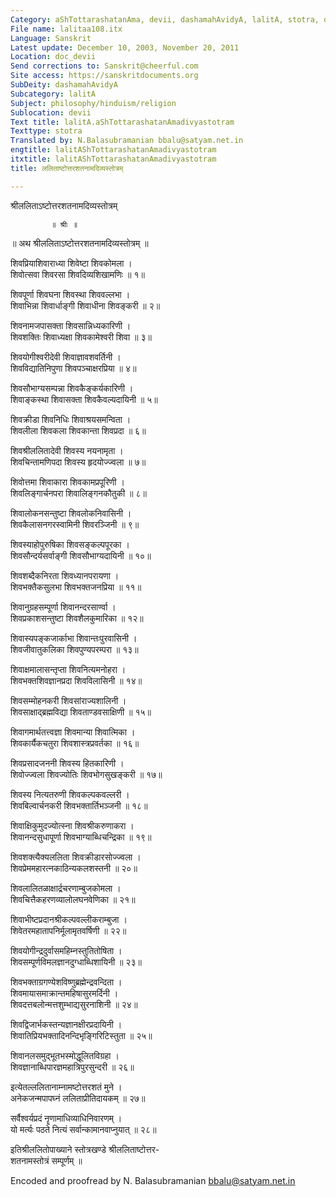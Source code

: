 ```yaml
---
Category: aShTottarashatanAma, devii, dashamahAvidyA, lalitA, stotra, devI
File name: lalitaa108.itx
Language: Sanskrit
Latest update: December 10, 2003, November 20, 2011
Location: doc_devii
Send corrections to: Sanskrit@cheerful.com
Site access: https://sanskritdocuments.org
SubDeity: dashamahAvidyA
Subcategory: lalitA
Subject: philosophy/hinduism/religion
Sublocation: devii
Text title: lalitA.aShTottarashatanAmadivyastotram
Texttype: stotra
Translated by: N.Balasubramanian bbalu@satyam.net.in
engtitle: lalitAShTottarashatanAmadivyastotram
itxtitle: lalitAShTottarashatanAmadivyastotram
title: ललिताष्टोत्तरशतनामदिव्यस्तोत्रम्

---
```

  
 श्रीललिताऽष्टोत्तरशतनामदिव्यस्तोत्रम्   
  
             ॥ श्रीः ॥  
  
॥ अथ श्रीललिताऽष्टोत्तरशतनामदिव्यस्तोत्रम् ॥  
  
शिवप्रियाशिवाराध्या शिवेष्टा शिवकोमला ।  
शिवोत्सवा शिवरसा शिवदिव्यशिखामणिः ॥ १॥  
  
शिवपूर्णा शिवघना शिवस्था शिववल्लभा ।  
शिवाभिन्ना शिवार्धाङ्गी शिवाधीना शिवङ्करी ॥ २॥  
  
शिवनामजपासक्ता शिवसान्निध्यकारिणी ।  
शिवशक्तिः शिवाध्यक्षा शिवकामेश्वरी शिवा ॥ ३॥  
  
शिवयोगीश्वरीदेवी शिवाज्ञावशवर्तिनी ।  
शिवविद्यातिनिपुणा शिवपञ्चाक्षरप्रिया ॥ ४॥  
  
शिवसौभाग्यसम्पन्ना शिवकैङ्कर्यकारिणी ।  
शिवाङ्कस्था शिवासक्ता शिवकैवल्यदायिनी ॥ ५॥  
  
शिवक्रीडा शिवनिधिः शिवाश्रयसमन्विता ।  
शिवलीला शिवकला शिवकान्ता शिवप्रदा ॥ ६॥  
  
शिवश्रीललितादेवी शिवस्य नयनामृता ।  
शिवचिन्तामणिपदा शिवस्य हृदयोज्ज्वला ॥ ७॥  
  
शिवोत्तमा शिवाकारा शिवकामप्रपूरिणी ।  
शिवलिङ्गार्चनपरा शिवालिङ्गनकौतुकी ॥ ८॥  
  
शिवालोकनसन्तुष्टा शिवलोकनिवासिनी ।  
शिवकैलासनगरस्वामिनी शिवरञ्जिनी ॥ ९॥  
  
शिवस्याहोपुरुषिका शिवसङ्कल्पपूरका ।  
शिवसौन्दर्यसर्वाङ्गी शिवसौभाग्यदायिनी ॥ १०॥  
  
शिवशब्दैकनिरता शिवध्यानपरायणा ।  
शिवभक्तैकसुलभा शिवभक्तजनप्रिया ॥ ११॥  
  
शिवानुग्रहसम्पूर्णा शिवानन्दरसार्ण्वा ।  
शिवप्रकाशसन्तुष्टा शिवशैलकुमारिका ॥ १२॥  
  
शिवास्यपङ्कजार्काभा शिवान्तःपुरवासिनी ।  
शिवजीवातुकलिका शिवपुण्यपरम्परा ॥ १३॥  
  
शिवाक्षमालासन्तृप्ता शिवनित्यमनोहरा ।  
शिवभक्तशिवज्ञानप्रदा शिवविलासिनी ॥ १४॥  
  
शिवसम्मोहनकरी शिवसांराज्यशालिनी ।  
शिवसाक्षाद्ब्रह्मविद्या शिवताण्डवसाक्षिणी ॥ १५॥  
  
शिवागमार्थतत्त्वज्ञा शिवमान्या शिवात्मिका ।  
शिवकार्यैकचतुरा शिवशास्त्रप्रवर्तका ॥ १६॥  
  
शिवप्रसादजननी शिवस्य हितकारिणी ।  
शिवोज्ज्वला शिवज्योतिः शिवभोगसुखङ्करी ॥ १७॥  
  
शिवस्य नित्यतरुणी शिवकल्पकवल्लरी ।  
शिवबिल्वार्चनकरी शिवभक्तार्तिभञ्जनी ॥ १८॥  
  
शिवाक्षिकुमुदज्योत्स्ना शिवश्रीकरुणाकरा ।  
शिवानन्दसुधापूर्णा शिवभाग्याब्धिचन्द्रिका ॥ १९॥  
  
शिवशक्त्यैक्यललिता शिवक्रीडारसोज्ज्वला ।  
शिवप्रेममहारत्नकाठिन्यकलशस्तनी ॥ २०॥  
  
शिवलालितळाक्षार्द्रचरणाम्बुजकोमला ।  
शिवचित्तैकहरणव्यालोलघनवेणिका ॥ २१॥  
  
शिवाभीष्टप्रदानश्रीकल्पवल्लीकराम्बुजा ।  
शिवेतरमहातापनिर्मूलामृतवर्षिणी ॥ २२॥  
  
शिवयोगीन्द्रदुर्वासमहिम्नस्तुतितोषिता ।  
शिवसम्पूर्णविमलज्ञानदुग्धाब्धिशायिनी ॥ २३॥  
  
शिवभक्ताग्रगण्येशविष्णुब्रह्मेन्द्रवन्दिता ।  
शिवमायासमाक्रान्तमहिषासुरमर्दिनी ।  
शिवदत्तबलोन्मत्तशुम्भाद्यसुरनाशिनी ॥ २४॥  
  
शिवद्विजार्भकस्तन्यज्ञानक्षीरप्रदायिनी ।  
शिवातिप्रियभक्तादिनन्दिभृङ्गिरिटिस्तुता ॥ २५॥  
  
शिवानलसमुद्भूतभस्मोद्धूलितविग्रहा ।  
शिवज्ञानाब्धिपारज्ञमहात्रिपुरसुन्दरी ॥ २६॥  
  
इत्येतल्ललितानाम्नामष्टोत्तरशतं मुने ।  
अनेकजन्मपापघ्नं ललिताप्रीतिदायकम् ॥ २७॥  
  
सर्वैश्वर्यप्रदं नॄणामाधिव्याधिनिवारणम् ।  
यो मर्त्यः पठते नित्यं सर्वान्कामानवाप्नुयात् ॥ २८॥  
  
इतिश्रीललितोपाख्याने स्तोत्रखण्डे श्रीललिताष्टोत्तर-  
शतनामस्तोत्रं सम्पूर्णम् ॥  
  
  
Encoded and proofread by N. Balasubramanian bbalu@satyam.net.in  
  
